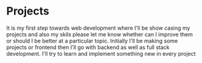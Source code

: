 # Projects
It is my first step towards web development where I'll be show casing my projects and also my skils please let me know whether can I improve them or should I be better at a particular topic.
Initially I'll be making some projects or frontend then I'll go with backend as well as full stack development. I'll try to learn and implement something new in every project
